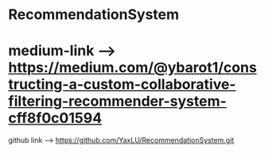 # RecommendationSystem

# medium-link --> https://medium.com/@ybarot1/constructing-a-custom-collaborative-filtering-recommender-system-cff8f0c01594

github link --> https://github.com/YaxLU/RecommendationSystem.git
